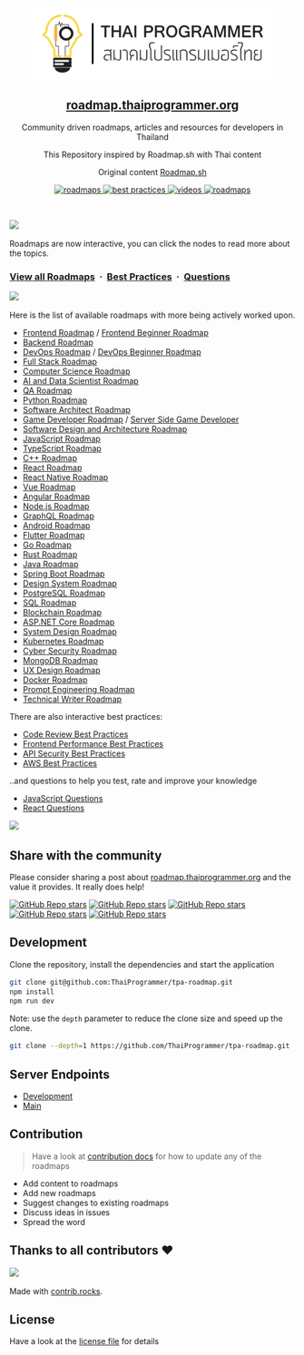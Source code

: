 <p align="center">
  <img src="public/images/tpa-logo.png" height="128">
  <h2 align="center"><a href="https://roadmap.thaiprogrammer.org">roadmap.thaiprogrammer.org</a></h2>
  <p align="center">Community driven roadmaps, articles and resources for developers in Thailand<p>
  <p align="center">This Repository inspired by Roadmap.sh with Thai content<p>
  <p align="center">Original content <a href="https://roadmap.sh">Roadmap.sh</a><p>
  <p align="center">
    <a href="https://roadmap.thaiprogrammer.org/">
    	<img src="https://img.shields.io/badge/%E2%9C%A8-Roadmaps%20-0a0a0a.svg?style=flat&colorA=0a0a0a" alt="roadmaps" />
    </a>
    <a href="https://roadmap.thaiprogrammer.org/best-practices">
    	<img src="https://img.shields.io/badge/%E2%9C%A8-Best%20Practices-0a0a0a.svg?style=flat&colorA=0a0a0a" alt="best practices" />
    </a>
    <a href="https://roadmap.thaiprogrammer.org/questions">
    	<img src="https://img.shields.io/badge/%E2%9C%A8-Questions-0a0a0a.svg?style=flat&colorA=0a0a0a" alt="videos" />
    </a>
    <a href="https://www.youtube.com/channel/UCA0H2KIWgWTwpTFjSxp0now?sub_confirmation=1">
    	<img src="https://img.shields.io/badge/%E2%9C%A8-YouTube%20Channel-0a0a0a.svg?style=flat&colorA=0a0a0a" alt="roadmaps" />
    </a>
  </p>
</p>

<br>

![](https://i.imgur.com/waxVImv.png)

Roadmaps are now interactive, you can click the nodes to read more about the topics.

### [View all Roadmaps](https://roadmap.thaiprogrammer.org) &nbsp;&middot;&nbsp; [Best Practices](https://roadmap.thaiprogrammer.org/best-practices) &nbsp;&middot;&nbsp; [Questions](https://roadmap.thaiprogrammer.org/questions)

![](https://i.imgur.com/waxVImv.png)

Here is the list of available roadmaps with more being actively worked upon.

- [Frontend Roadmap](https://roadmap.thaiprogrammer.org/frontend) / [Frontend Beginner Roadmap](https://roadmap.thaiprogrammer.org/frontend?r=frontend-beginner)
- [Backend Roadmap](https://roadmap.thaiprogrammer.org/backend)
- [DevOps Roadmap](https://roadmap.thaiprogrammer.org/devops) / [DevOps Beginner Roadmap](https://roadmap.thaiprogrammer.org/devops?r=devops-beginner)
- [Full Stack Roadmap](https://roadmap.thaiprogrammer.org/full-stack)
- [Computer Science Roadmap](https://roadmap.thaiprogrammer.org/computer-science)
- [AI and Data Scientist Roadmap](https://roadmap.thaiprogrammer.org/ai-data-scientist)
- [QA Roadmap](https://roadmap.thaiprogrammer.org/qa)
- [Python Roadmap](https://roadmap.thaiprogrammer.org/python)
- [Software Architect Roadmap](https://roadmap.thaiprogrammer.org/software-architect)
- [Game Developer Roadmap](https://roadmap.thaiprogrammer.org/game-developer) / [Server Side Game Developer](https://roadmap.thaiprogrammer.org/server-side-game-developer)
- [Software Design and Architecture Roadmap](https://roadmap.thaiprogrammer.org/software-design-architecture)
- [JavaScript Roadmap](https://roadmap.thaiprogrammer.org/javascript)
- [TypeScript Roadmap](https://roadmap.thaiprogrammer.org/typescript)
- [C++ Roadmap](https://roadmap.thaiprogrammer.org/cpp)
- [React Roadmap](https://roadmap.thaiprogrammer.org/react)
- [React Native Roadmap](https://roadmap.thaiprogrammer.org/react-native)
- [Vue Roadmap](https://roadmap.thaiprogrammer.org/vue)
- [Angular Roadmap](https://roadmap.thaiprogrammer.org/angular)
- [Node.js Roadmap](https://roadmap.thaiprogrammer.org/nodejs)
- [GraphQL Roadmap](https://roadmap.thaiprogrammer.org/graphql)
- [Android Roadmap](https://roadmap.thaiprogrammer.org/android)
- [Flutter Roadmap](https://roadmap.thaiprogrammer.org/flutter)
- [Go Roadmap](https://roadmap.thaiprogrammer.org/golang)
- [Rust Roadmap](https://roadmap.thaiprogrammer.org/rust)
- [Java Roadmap](https://roadmap.thaiprogrammer.org/java)
- [Spring Boot Roadmap](https://roadmap.thaiprogrammer.org/spring-boot)
- [Design System Roadmap](https://roadmap.thaiprogrammer.org/design-system)
- [PostgreSQL Roadmap](https://roadmap.thaiprogrammer.org/postgresql-dba)
- [SQL Roadmap](https://roadmap.thaiprogrammer.org/sql)
- [Blockchain Roadmap](https://roadmap.thaiprogrammer.org/blockchain)
- [ASP.NET Core Roadmap](https://roadmap.thaiprogrammer.org/aspnet-core)
- [System Design Roadmap](https://roadmap.thaiprogrammer.org/system-design)
- [Kubernetes Roadmap](https://roadmap.thaiprogrammer.org/kubernetes)
- [Cyber Security Roadmap](https://roadmap.thaiprogrammer.org/cyber-security)
- [MongoDB Roadmap](https://roadmap.thaiprogrammer.org/mongodb)
- [UX Design Roadmap](https://roadmap.thaiprogrammer.org/ux-design)
- [Docker Roadmap](https://roadmap.thaiprogrammer.org/docker)
- [Prompt Engineering Roadmap](https://roadmap.thaiprogrammer.org/prompt-engineering)
- [Technical Writer Roadmap](https://roadmap.thaiprogrammer.org/technical-writer)

There are also interactive best practices:

- [Code Review Best Practices](https://roadmap.thaiprogrammer.org/best-practices/code-review)
- [Frontend Performance Best Practices](https://roadmap.thaiprogrammer.org/best-practices/frontend-performance)
- [API Security Best Practices](https://roadmap.thaiprogrammer.org/best-practices/api-security)
- [AWS Best Practices](https://roadmap.thaiprogrammer.org/best-practices/aws)

..and questions to help you test, rate and improve your knowledge

- [JavaScript Questions](https://roadmap.thaiprogrammer.org/questions/javascript)
- [React Questions](https://roadmap.thaiprogrammer.org/questions/react)

![](https://i.imgur.com/waxVImv.png)

## Share with the community

Please consider sharing a post about [roadmap.thaiprogrammer.org](https://roadmap.thaiprogrammer.org) and the value it provides. It really does help!

[![GitHub Repo stars](https://img.shields.io/badge/share%20on-reddit-red?logo=reddit)](https://reddit.com/submit?url=https://roadmap.thaiprogrammer.org&title=Interactive%20roadmaps,%20guides%20and%20other%20educational%20content%20for%20Developers)
[![GitHub Repo stars](https://img.shields.io/badge/share%20on-hacker%20news-orange?logo=ycombinator)](https://news.ycombinator.com/submitlink?u=https://roadmap.thaiprogrammer.org)
[![GitHub Repo stars](https://img.shields.io/badge/share%20on-twitter-03A9F4?logo=twitter)](https://twitter.com/share?url=https://roadmap.thaiprogrammer.org&text=Interactive%20roadmaps,%20guides%20and%20other%20educational%20content%20for%20Developers)
[![GitHub Repo stars](https://img.shields.io/badge/share%20on-facebook-1976D2?logo=facebook)](https://www.facebook.com/sharer/sharer.php?u=https://roadmap.thaiprogrammer.org)
[![GitHub Repo stars](https://img.shields.io/badge/share%20on-linkedin-3949AB?logo=linkedin)](https://www.linkedin.com/shareArticle?url=https://roadmap.thaiprogrammer.org&title=Interactive%20roadmaps,%20guides%20and%20other%20educational%20content%20for%20Developers)

## Development

Clone the repository, install the dependencies and start the application

```bash
git clone git@github.com:ThaiProgrammer/tpa-roadmap.git
npm install
npm run dev
```

Note: use the `depth` parameter to reduce the clone size and speed up the clone.

```sh
git clone --depth=1 https://github.com/ThaiProgrammer/tpa-roadmap.git
```

## Server Endpoints
- [Development](https://7c1529ac.tpa-roadmap-dev.pages.dev/)
- [Main](https://roadmap.thaiprogrammer.org/)

## Contribution

> Have a look at [contribution docs](./contributing.md) for how to update any of the roadmaps

- Add content to roadmaps
- Add new roadmaps
- Suggest changes to existing roadmaps
- Discuss ideas in issues
- Spread the word

## Thanks to all contributors ❤

<a href="https://github.com/ThaiProgrammer/tpa-roadmap/graphs/contributors">
  <img src="https://contrib.rocks/image?repo=ThaiProgrammer/tpa-roadmap" />
</a>

Made with [contrib.rocks](https://contrib.rocks).

## License

Have a look at the [license file](./license) for details
